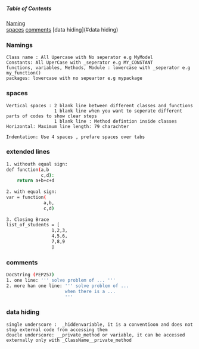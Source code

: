 ##### Table of Contents  
[Naming](#Namings)  
[spaces](#spaces) 
[comments](#comments) 
[data hiding](#data hiding) 

### Namings
```
Class name : All Upercase with No seperator e.g MyModel
Constants: All UperCase with _seperator e.g MY_CONSTANT
functions, variables, Methods, Module : lowercase with _seperator e.g my_function()
packages: lowercase with no sepeartor e.g mypackage
```

### spaces
```
Vertical spaces : 2 blank line between different classes and functions
                  1 blank line when you want to seperate different parts of codes to show clear steps
                  1 blank line : Method defintion inside classes
Horizontal: Maximum line length: 79 charachter

Indentation: Use 4 spaces , prefare spaces over tabs
```

### extended lines
```sh
1. withouth equal sign:
def function(a,b
             c,d):
    return a+b+c+d
    
2. with equal sign:
var = function(
              a,b,
              c,d)
    
3. Closing Brace
list_of_students = [
                 1,2,3,
                 4,5,6,
                 7,8,9
                 ]
```
            
### comments
```sh
DocString (PEP257)
1. one line: ''' solve problem of ... '''
2. more han one line: ''' solve problem of ...
                      when there is a ...
                      '''
```
### data hiding
```
single underscore :  _hiddenvariable, it is a conventioon and does not stop external code from accessing them
doucle underscore: __private_method or variable, it can be accessed externally only with _ClassName__private_method
```


